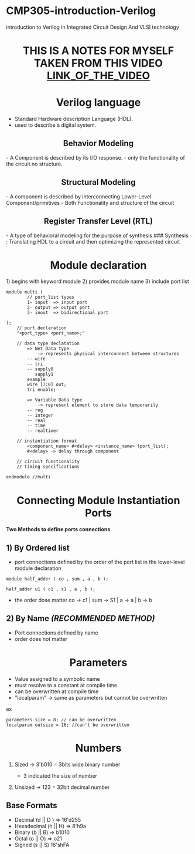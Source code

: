 # CMP305-introduction-Verilog
introduction to Verilog in Integrated Circuit Design And VLSI technology


<div align="center">
  
# THIS IS A NOTES FOR MYSELF TAKEN FROM THIS VIDEO  [LINK_OF_THE_VIDEO](https://www.youtube.com/watch?v=PJGvZSlsLKs)
<span style="display:block;text-align:center">

# Verilog language 
</div>

- Standard Hardware description Language (HDL).
- used to describe a digital system.
<div align="center">

## Behavior Modeling
</div>
- A Component is described by its I/O response.
- only the functionality of the circuit no structure.
<div align="center">

## Structural Modeling 
</div>
- A component is described by interconnecting Lower-Level Component/primitives 
- Both Functionality and structure of the circuit 
<div align="center">

## Register Transfer Level (RTL)
</div>
- A type of behavioral modeling for the purpose of synthesis
### Synthesis : Translating HDL to a circuit and then optimizing the represented circuit
<div align="center">

# Module declaration 
</div>
1) begins with keyword module 
2) provides module name 
3) include port list

```
module multi (
        // port_list types
        1- input  => input port 
        2- output => output port 
        3- inout  => bidirectional port 
    
);
    // port declaration 
    "<port_type> <port_name>;"
    
    // data type declatation
        => Net Data type 
            -> represents physical interconnect between structures 
        -- wire 
        -- tri 
        -- supply0
           supply1
        example
        wire [7:0] out;
        tri enable;
        
        => Variable Data type 
            -> represent element to store data temporarily 
        -- reg 
        -- integer
        -- real
        -- time
        -- realtimer

    // instantiation format 
        <component_name> #<delay> <instance_name> (port_list);
        #<delay> -> delay through component
        
    // circuit functionality  
    // timing specifications 

endmodule //multi
```
<div align="center">

# Connecting Module Instantiation Ports 
</div>

#### Two Methods to define ports connections 
## 1) By Ordered list 
- port connections defined by the order of the port list in the lower-level module declaration 
```
module half_adder ( co , sum , a , b ); 
```
```
half_adder u1 ( c1 , s1 , a , b );
```
- the order dose matter 
co -> c1 | sum -> S1 | a -> a | b -> b

## 2) By Name *(RECOMMENDED METHOD)*
- Port connections defined by name 
- order does not matter 

<div align="center">

# Parameters
</div>

- Value assigned to a symbolic name 
- must resolve to a constant at compile time 
- can be overwritten at compile time 
- "localparam" -> same as parameters but cannot be overwritten

ex
```
parameters size = 8; // can be overwritten 
localparam outsize = 16; //can't be overwritten
```

<div align="center">

# Numbers
</div>

1) Sized -> 3'b010 = 3bits wide binary number
    - 3 indicated the size of number 

2) Unsized -> 123 = 32bit decimal number 

## Base Formats

- Decimal (d || D ) => 16'd255
- Hexadecimal (h || H) => 8'h9a
- Binary (b || B) => b1010
- Octal (o || O) => o21
- Signed (s || S) 16'shFA
